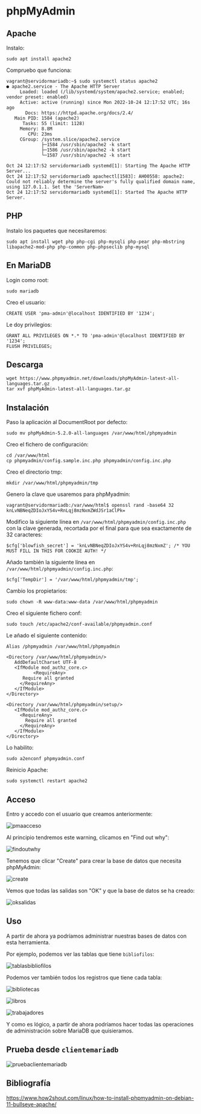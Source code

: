 # phpMyAdmin

## Apache

Instalo:

```shell
sudo apt install apache2
```

Compruebo que funciona:

```shell
vagrant@servidormariadb:~$ sudo systemctl status apache2
● apache2.service - The Apache HTTP Server
     Loaded: loaded (/lib/systemd/system/apache2.service; enabled; vendor preset: enabled)
     Active: active (running) since Mon 2022-10-24 12:17:52 UTC; 16s ago
       Docs: https://httpd.apache.org/docs/2.4/
   Main PID: 1584 (apache2)
      Tasks: 55 (limit: 1128)
     Memory: 8.8M
        CPU: 23ms
     CGroup: /system.slice/apache2.service
             ├─1584 /usr/sbin/apache2 -k start
             ├─1586 /usr/sbin/apache2 -k start
             └─1587 /usr/sbin/apache2 -k start

Oct 24 12:17:52 servidormariadb systemd[1]: Starting The Apache HTTP Server...
Oct 24 12:17:52 servidormariadb apachectl[1583]: AH00558: apache2: Could not reliably determine the server's fully qualified domain name, using 127.0.1.1. Set the 'ServerNam>
Oct 24 12:17:52 servidormariadb systemd[1]: Started The Apache HTTP Server.
```

## PHP

Instalo los paquetes que necesitaremos:

```shell
sudo apt install wget php php-cgi php-mysqli php-pear php-mbstring libapache2-mod-php php-common php-phpseclib php-mysql
```

## En MariaDB

Login como root:

```shell
sudo mariadb
```

Creo el usuario:

```shell
CREATE USER 'pma-admin'@localhost IDENTIFIED BY '1234';
```

Le doy privilegios:

```shell
GRANT ALL PRIVILEGES ON *.* TO 'pma-admin'@localhost IDENTIFIED BY '1234';
FLUSH PRIVILEGES;
```

## Descarga

```shell
wget https://www.phpmyadmin.net/downloads/phpMyAdmin-latest-all-languages.tar.gz
tar xvf phpMyAdmin-latest-all-languages.tar.gz
```

## Instalación

Paso la aplicación al DocumentRoot por defecto:

```shell
sudo mv phpMyAdmin-5.2.0-all-languages /var/www/html/phpmyadmin
```

Creo el fichero de configuración:

```shell
cd /var/www/html
cp phpmyadmin/config.sample.inc.php phpmyadmin/config.inc.php
```

Creo el directorio tmp:

```shell
mkdir /var/www/html/phpmyadmin/tmp
```

Genero la clave que usaremos para phpMyadmin:

```shell
vagrant@servidormariadb:/var/www/html$ openssl rand -base64 32
knLvNBNeqZDIoJxYS4v+RnLqj8mzNxmZWdJSr1aClPk=
```

Modifico la siguiente línea en `/var/www/html/phpmyadmin/config.inc.php` con la clave generada, recortada por el final para que sea exactamente de 32 caracteres:

```shell
$cfg['blowfish_secret'] = 'knLvNBNeqZDIoJxYS4v+RnLqj8mzNxmZ'; /* YOU MUST FILL IN THIS FOR COOKIE AUTH! */
```

Añado también la siguiente línea en `/var/www/html/phpmyadmin/config.inc.php`:

```shell
$cfg['TempDir'] = '/var/www/html/phpmyadmin/tmp';
```

Cambio los propietarios:

```shell
sudo chown -R www-data:www-data /var/www/html/phpmyadmin
```

Creo el siguiente fichero conf:

```shell
sudo touch /etc/apache2/conf-available/phpmyadmin.conf
```

Le añado el siguiente contenido:

```shell
Alias /phpmyadmin /var/www/html/phpmyadmin

<Directory /var/www/html/phpmyadmin/>
   AddDefaultCharset UTF-8
   <IfModule mod_authz_core.c>
          <RequireAny>
      Require all granted
     </RequireAny>
   </IfModule>
</Directory>

<Directory /var/www/html/phpmyadmin/setup/>
   <IfModule mod_authz_core.c>
     <RequireAny>
       Require all granted
     </RequireAny>
   </IfModule>
</Directory>
```

Lo habilito:

```shell
sudo a2enconf phpmyadmin.conf
```

Reinicio Apache:

```shell
sudo systemctl restart apache2
```

## Acceso

Entro y accedo con el usuario que creamos anteriormente:

![pmaacceso](https://i.imgur.com/DDaOoDk.png)

Al principio tendremos este warning, clicamos en "Find out why":

![findoutwhy](https://i.imgur.com/uheEOjU.png)

Tenemos que clicar "Create" para crear la base de datos que necesita phpMyAdmin:

![create](https://i.imgur.com/ADXP0Od.png)

Vemos que todas las salidas son "OK" y que la base de datos se ha creado:

![oksalidas](https://i.imgur.com/1mOXul6.png)

## Uso

A partir de ahora ya podríamos administrar nuestras bases de datos con esta herramienta.

Por ejemplo, podemos ver las tablas que tiene `bibliofilos`:

![tablasbibliofilos](https://i.imgur.com/1WdyoEm.png)

Podemos ver también todos los registros que tiene cada tabla:

![bibliotecas](https://i.imgur.com/YvkPHiA.png)

![libros](https://i.imgur.com/uWWOi8A.png)

![trabajadores](https://i.imgur.com/gqGZj94.png)

Y como es lógico, a partir de ahora podríamos hacer todas las operaciones de administración sobre MariaDB que quisieramos.

## Prueba desde `clientemariadb`

![pruebaclientemariadb](https://i.imgur.com/DcvYMkN.png)

## Bibliografía

<https://www.how2shout.com/linux/how-to-install-phpmyadmin-on-debian-11-bullseye-apache/>
